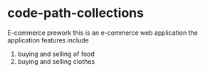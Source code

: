 # code-path-collections
E-commerce prework
this is an e-commerce web application 
the application features include
1. buying and selling of food 
2. buying and selling clothes
